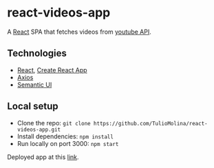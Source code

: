 # react-videos-app
A [React](https://reactjs.org/) SPA that fetches videos from [youtube API](https://developers.google.com/youtube/v3).  

## Technologies
- [React](https://reactjs.org/), [Create React App](https://github.com/facebook/create-react-app)
- [Axios](https://www.npmjs.com/package/axios) 
- [Semantic UI](https://semantic-ui.com/)

## Local setup
- Clone the repo: `git clone https://github.com/TulioMolina/react-videos-app.git`
- Install dependencies: `npm install`
- Run locally on port 3000: `npm start`

Deployed app at this [link](https://tm-react-videos-app.herokuapp.com/).
